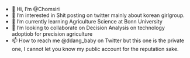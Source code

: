 - 👋 Hi, I’m @Chomsiri
- 👀 I’m interested in Shit posting on twitter mainly about korean girlgroup.
- 🌱 I’m currently learning Agriculture Science at Bonn University
- 💞️ I’m looking to collaborate on Decision Analysis on technology adoptiob for precision agriculture
- 📫 How to reach me @ddang_baby on Twitter but this one is the private one, I cannot let you know my public account for the reputation sake.
<!---
Chomsiri/Chomsiri is a ✨ special ✨ repository because its `README.md` (this file) appears on your GitHub profile.
You can click the Preview link to take a look at your changes.
--->
